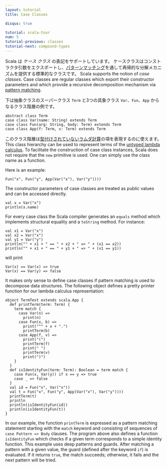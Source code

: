 ```yaml
---
layout: tutorial
title: Case Classes

disqus: true

tutorial: scala-tour
num: 5
tutorial-previous: classes
tutorial-next: compound-types
---
```


Scala は _ケース クラス_ の表記をサポートしています。 ケースクラスはコンストラクタ引数をエクスポートし、[パターンマッチング](pattern-matching.html)を通して再帰的な分解メカニズムを提供する標準的なクラスです。
Scala supports the notion of _case classes_. Case classes are regular classes which export their constructor parameters and which provide a recursive decomposition mechanism via [pattern matching](pattern-matching.html).

下は抽象クラスのスーパークラス `Term` と3つの具象クラス `Var`、`Fun`、`App` からなるクラス階層の例です。

    abstract class Term
    case class Var(name: String) extends Term
    case class Fun(arg: String, body: Term) extends Term
    case class App(f: Term, v: Term) extends Term

このクラス階層は[型付けされていないラムダ計算](http://www.ezresult.com/article/Lambda_calculus)の項を表現するのに使えます。 
This class hierarchy can be used to represent terms of the [untyped lambda calculus](http://www.ezresult.com/article/Lambda_calculus). To facilitate the construction of case class instances, Scala does not require that the `new` primitive is used. One can simply use the class name as a function.

Here is an example:

    Fun("x", Fun("y", App(Var("x"), Var("y"))))

The constructor parameters of case classes are treated as public values and can be accessed directly.

    val x = Var("x")
    println(x.name)

For every case class the Scala compiler generates an `equals` method which implements structural equality and a `toString` method. For instance:

    val x1 = Var("x")
    val x2 = Var("x")
    val y1 = Var("y")
    println("" + x1 + " == " + x2 + " => " + (x1 == x2))
    println("" + x1 + " == " + y1 + " => " + (x1 == y1))

will print

    Var(x) == Var(x) => true
    Var(x) == Var(y) => false

It makes only sense to define case classes if pattern matching is used to decompose data structures. The following object defines a pretty printer function for our lambda calculus representation:

    object TermTest extends scala.App {
      def printTerm(term: Term) {
        term match {
          case Var(n) =>
            print(n)
          case Fun(x, b) =>
            print("^" + x + ".")
            printTerm(b)
          case App(f, v) =>
            print("(")
            printTerm(f)
            print(" ")
            printTerm(v)
            print(")")
        }
      }
      def isIdentityFun(term: Term): Boolean = term match {
        case Fun(x, Var(y)) if x == y => true
        case _ => false
      }
      val id = Fun("x", Var("x"))
      val t = Fun("x", Fun("y", App(Var("x"), Var("y"))))
      printTerm(t)
      println
      println(isIdentityFun(id))
      println(isIdentityFun(t))
    }

In our example, the function `printTerm` is expressed as a pattern matching statement starting with the `match` keyword and consisting of sequences of `case Pattern => Body` clauses.
The program above also defines a function `isIdentityFun` which checks if a given term corresponds to a simple identity function. This example uses deep patterns and guards. After matching a pattern with a given value, the guard (defined after the keyword `if`) is evaluated. If it returns `true`, the match succeeds; otherwise, it fails and the next pattern will be tried.
